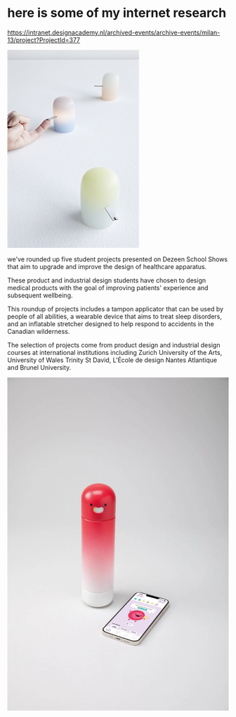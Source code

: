 # here is some of my internet research 
https://intranet.designacademy.nl/archived-events/archive-events/milan-13/project?ProjectId=377  

![](1.jpeg)



we've rounded up five student projects presented on Dezeen School Shows that aim to upgrade and improve the design of healthcare apparatus.

These product and industrial design students have chosen to design medical products with the goal of improving patients' experience and subsequent wellbeing.

This roundup of projects includes a tampon applicator that can be used by people of all abilities, a wearable device that aims to treat sleep disorders, and an inflatable stretcher designed to help respond to accidents in the Canadian wilderness.

The selection of projects come from product design and industrial design courses at international institutions including Zurich University of the Arts, University of Wales Trinity St David, L'École de design Nantes Atlantique and Brunel University.  

![](2.webp)


